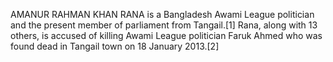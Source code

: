 AMANUR RAHMAN KHAN RANA is a Bangladesh Awami League politician and the present member of parliament from Tangail.[1] Rana, along with 13 others, is accused of killing Awami League politician Faruk Ahmed who was found dead in Tangail town on 18 January 2013.[2]
